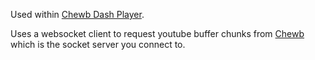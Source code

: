 Used within [Chewb Dash Player](https://github.com/samradical/chewb-dash-player).

Uses a websocket client to request youtube buffer chunks from [Chewb](https://github.com/samradical/chewb) which is the socket server you connect to.



